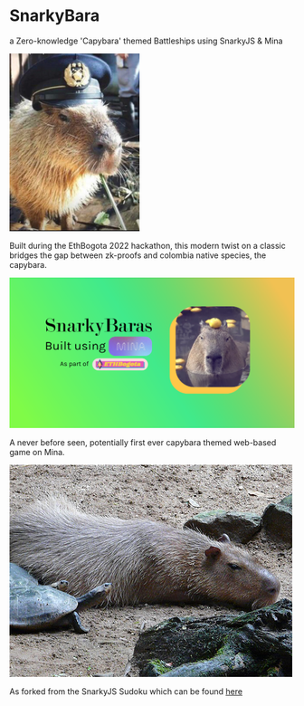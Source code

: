 # SnarkyBara

a Zero-knowledge 'Capybara' themed Battleships using SnarkyJS & Mina

![captain_bara](./captain-bara.png)

Built during the EthBogota 2022 hackathon, this modern twist on a classic bridges the gap between zk-proofs and colombia native species, the capybara.

![Title Card](./Snarkybaras.png)

A never before seen, potentially first ever capybara themed web-based game on Mina.

![sleepy capy](./sleepy-capy.png)

As forked from the SnarkyJS Sudoku which can be found [here](https://github.com/mitschabaude/snarkyjs-sudoku)